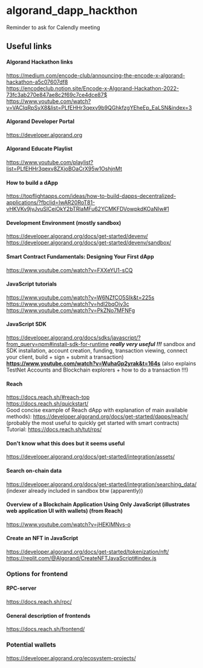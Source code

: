 ﻿# algorand_dapp_hackthon
 
 Reminder to ask for Calendly meeting

## Useful links

#### Algorand Hackathon links
<https://medium.com/encode-club/announcing-the-encode-x-algorand-hackathon-a5c07607df8>  
<https://encodeclub.notion.site/Encode-x-Algorand-Hackathon-2022-73fc3ab270e847ae8c2f69c7ce4dce87$>  
https://www.youtube.com/watch?v=VACIqRpSyX8&list=PLfEHHr3qexv9b9QGhkfzgYEheEp_EaLSN&index=3
&nbsp;

#### Algorand Developer Portal
<https://developer.algorand.org>
&nbsp;

#### Algorand Educate Playlist
<https://www.youtube.com/playlist?list=PLfEHHr3qexv8ZXjoBOaCrX95w1OshjnMt>
&nbsp;

#### How to build a dApp
<https://topflightapps.com/ideas/how-to-build-dapps-decentralized-applications/?fbclid=IwAR20RoT81-vHKVKv9jvJvuSlCeiOkY2bTRlaMFu62YCMKFDVowpkdKOaNIw#1>
&nbsp;

#### Development Environment (mostly sandbox)
<https://developer.algorand.org/docs/get-started/devenv/>
<https://developer.algorand.org/docs/get-started/devenv/sandbox/>
&nbsp;

#### Smart Contract Fundamentals: Designing Your First dApp
<https://www.youtube.com/watch?v=FXXeYU1-sCQ>
&nbsp;

#### JavaScript tutorials
<https://www.youtube.com/watch?v=W6NZfCO5SIk&t=225s>
<https://www.youtube.com/watch?v=hdI2bqOjy3c>
<https://www.youtube.com/watch?v=PkZNo7MFNFg>
&nbsp;

#### JavaScript SDK
<https://developer.algorand.org/docs/sdks/javascript/?from_query=npm#install-sdk-for-runtime> ***really very useful !!!*** sandbox and SDK installation, account creation, funding, transaction viewing, connect your client, build + sign + submit a transaction)  
__<https://www.youtube.com/watch?v=WuhaGp2yrak&t=164s>__ (also explains TestNet Accounts and Blockchain explorers + how to do a transaction !!!)
&nbsp;

#### Reach
<https://docs.reach.sh/#reach-top>  
<https://docs.reach.sh/quickstart/>  
Good concise example of Reach dApp with explanation of main available methods):  <https://developer.algorand.org/docs/get-started/dapps/reach/> (probably the most useful to quickly get started with smart contracts)  
Tutorial: 
<https://docs.reach.sh/tut/rps/>
&nbsp;

#### Don't know what this does but it seems useful
<https://developer.algorand.org/docs/get-started/integration/assets/>
&nbsp;

#### Search on-chain data
<https://developer.algorand.org/docs/get-started/integration/searching_data/>  
(indexer already included in sandbox btw (apparently))
&nbsp;


#### Overview of a Blockchain Application Using Only JavaScript (illustrates web application UI with wallets) (from Reach)
<https://www.youtube.com/watch?v=jHEKIMNvs-o>
&nbsp;

#### Create an NFT in JavaScript
<https://developer.algorand.org/docs/get-started/tokenization/nft/>  
<https://replit.com/@Algorand/CreateNFTJavaScript#index.js>
&nbsp;


### Options for frontend
#### RPC-server
<https://docs.reach.sh/rpc/>
#### General description of frontends
<https://docs.reach.sh/frontend/>
&nbsp;


### Potential wallets
<https://developer.algorand.org/ecosystem-projects/>

&nbsp;
